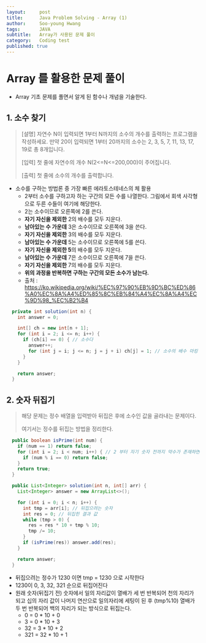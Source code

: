 ```yaml
---
layout:     post
title:      Java Problem Solving - Array (1)
author:     Soo-young Hwang
tags: 		JAVA
subtitle:  	Array가 사용된 문제 풀이
category:   Coding test
published: true
---
```


# Array 를 활용한 문제 풀이

- Array 기초 문제를 풀면서 알게 된 함수나 개념을 기술한다.


## 1. 소수 찾기

> [설명]
> 자연수 N이 입력되면 1부터 N까지의 소수의 개수를 출력하는 프로그램을 작성하세요.
> 만약 20이 입력되면 1부터 20까지의 소수는 2, 3, 5, 7, 11, 13, 17, 19로 총 8개입니다.
>
> [입력]
> 첫 줄에 자연수의 개수 N(2<=N<=200,000)이 주어집니다.
>
> [출력]
> 첫 줄에 소수의 개수를 출력합니다.

- 소수를 구하는 방법론 중 가장 빠른 에라토스테네스의 체 활용
  - 2부터 소수를 구하고자 하는 구간의 모든 수를 나열한다. 그림에서 회색 사각형으로 두른 수들이 여기에 해당한다.
  - 2는 소수이므로 오른쪽에 2를 쓴다.
  - **자기 자신을 제외한** 2의 배수를 모두 지운다.
  - **남아있는 수 가운데** 3은 소수이므로 오른쪽에 3을 쓴다.
  - **자기 자신을 제외한** 3의 배수를 모두 지운다.
  - **남아있는 수 가운데** 5는 소수이므로 오른쪽에 5를 쓴다.
  - **자기 자신을 제외한 5**의 배수를 모두 지운다.
  - **남아있는 수 가운데** 7은 소수이므로 오른쪽에 7을 쓴다.
  - **자기 자신을 제외한** 7의 배수를 모두 지운다.
  - **위의 과정을 반복하면 구하는 구간의 모든 소수가 남는다.**
  - 출처 : https://ko.wikipedia.org/wiki/%EC%97%90%EB%9D%BC%ED%86%A0%EC%8A%A4%ED%85%8C%EB%84%A4%EC%8A%A4%EC%9D%98_%EC%B2%B4

```java
  private int solution(int n) {
    int answer = 0;

    int[] ch = new int[n + 1];
    for (int i = 2; i <= n; i++) {
      if (ch[i] == 0) { // 소수다
        answer++;
        for (int j = i; j <= n; j = j + i) ch[j] = 1; // 소수의 배수 마킹
      }
    }

    return answer;
  }
```



## 2. 숫자 뒤집기

> 해당 문제는 정수 배열을 입력받아 뒤집은 후에 소수인 값을 골라내는 문제이다.
>
> 여기서는 정수를 뒤집는 방법을 정리한다.

```java
  public boolean isPrime(int num) {
    if (num == 1) return false;
    for (int i = 2; i < num; i++) { // 2 부터 자기 숫자 전까지 약수가 존재하면 소수가 아니다
      if (num % i == 0) return false;
    }
    return true;
  }

  public List<Integer> solution(int n, int[] arr) {
    List<Integer> answer = new ArrayList<>();

    for (int i = 0; i < n; i++) {
      int tmp = arr[i]; // 뒤집으려는 숫자
      int res = 0; // 뒤집힌 결과 값
      while (tmp > 0) {
        res = res * 10 + tmp % 10;
        tmp /= 10;
      }
      if (isPrime(res)) answer.add(res);
    }

    return answer;
  }
```

- 뒤집으려는 정수가 1230 이면 tmp = 1230 으로 시작한다
- 1230이 0, 3, 32, 321 순으로 뒤집어진다
- 원래 숫자(뒤집기 전) 숫자에서
  일의 자리값이 열배가 세 번 반복되어 천의 자리가 되고
  십의 자리 값이 나머지 연산으로 일의자리에 세팅이 된 후 (tmp%10) 열배가 두 번 반복되어 백의 자리가 되는 방식으로 뒤집는다.
  - 0 = 0 * 10 + 0
  - 3 = 0 * 10 + 3
  - 32 = 3 * 10 + 2
  - 321 = 32 * 10 + 1


